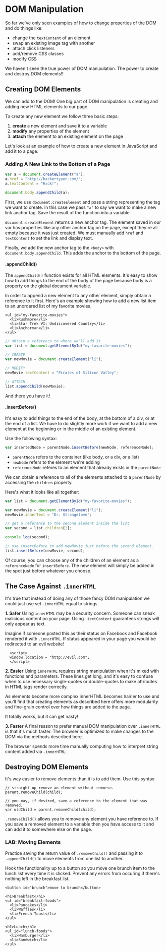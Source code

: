 # DOM Manipulation

So far we've only seen examples of how to change properties of the DOM and do things like:

* change the `textContent` of an element
* swap an existing image tag with another
* attach click listeners
* add/remove CSS classes
* modify CSS

We haven't seen the true power of DOM manipulation. The power to create and destroy DOM elements!!

## Creating DOM Elements

We can add to the DOM! One big part of DOM manipulation is creating and adding new HTML elements to our page.

To create any new element we follow three basic steps:

1. **create** a new element and save it to a variable
2. **modify** any properties of the element
3. **attach** the element to an existing element on the page

Let's look at an example of how to create a new element in JavaScript and add it to a page.

### Adding A New Link to the Bottom of a Page

```javascript
var a = document.createElement("a");
a.href = "http://hackertyper.com/";
a.textContent = "Hack!";

document.body.appendChild(a);
```

First, we use `document.createElement` and pass a string representing the tag we want to create. In this case we pass `"a"` to say we want to make a new link anchor tag. Save the result of the function into a variable.

`document.createElement` returns a new anchor tag. The element saved in our var has properties like any other anchor tag on the page, except they're all empty because it was just created. We must manually add `href` and `textContent` to set the link and display text.

Finally, we add the new anchor tag to the `<body>` with `document.body.appendChild`. This adds the anchor to the bottom of the page.

#### .appendChild\(\)

The `appendChild()` function exists for all HTML elements. It's easy to show how to add things to the end of the body of the page because body is a property on the global document variable.

In order to append a new element to any other element, simply obtain a reference to it first. Here's an example showing how to add a new list item to an unordered list of my favorite movies.

```markup
<ul id="my-favorite-movies">
  <li>Rushmore</li>
  <li>Star Trek VI: Undiscovered Country</li>
  <li>Anchorman</li>
</ul>
```

```javascript
// obtain a reference to where we'll add it
var list = document.getElementById("my-favorite-movies");

// CREATE
var newMovie = document.createElement("li");

// MODIFY
newMovie.textContent = "Pirates of Silicon Valley";

// ATTACH
list.appendChild(newMovie);
```

And there you have it!

#### .insertBefore\(\)

It's easy to add things to the end of the body, at the bottom of a div, or at the end of a list. We have to do slightly more work if we want to add a new element at the beginning or in the middle of an existing element.

Use the following syntax:

```javascript
var insertedNode = parentNode.insertBefore(newNode, referenceNode);
```

* `parentNode` refers to the container \(like body, or a div, or a list\)
* `newNode` refers to the element we're adding
* `referenceNode` referes to an element that already exists in the `parentNode`

We can obtain a reference to all of the elements attached to a `parentNode` by accessing the `children` property.

Here's what it looks like all together:

```javascript
var list = document.getElementById("my-favorite-movies");

var newMovie = document.createElement("li");
newMovie.innerText = "Dr. Strangelove";

// get a reference to the second element inside the list
var second = list.children[1];

console.log(second);

// use insertBefore to add newMovie just before the second element.
list.insertBefore(newMovie, second);
```

Of course, you can choose any of the children of an element as a `referenceNode` for `insertBefore`. The new element will simply be added in the spot just before whatever you choose.

## The Case Against `.innerHTML`

It's true that instead of doing any of those fancy DOM manipulation we could just use set `.innerHTML` equal to strings.

**1. Safer** Using `innerHTML` may be a security concern. Someone can sneak malicious content on your page. Using `.textContent` guarantees strings will only appear as text.

Imagine if someone posted this as their status on Facebook and Facebook rendered it with `.innerHTML`. If status appeared in your page you would be redirected to an evil website!

```markup
  <script>
  window.location = "http://evil.com";
  </script>
```

**2. Easier** Using `innerHTML` requires string manipulation when it's mixed with functions and parameters. These lines get long, and it's easy to confuse when to use necessary single-quotes or double-quotes to make attributes in HTML tags render correctly.

As elements become more complex innerHTML becomes hairier to use and you'll find that creating elements as described here offers more modularity and fine-grain control over how things are added to the page.

It totally works, but it can get nasty!

**3. Faster** A final reason to prefer manual DOM manipulation over `.innerHTML` is that it's much faster. The browser is optimized to make changes to the DOM via the methods described here.

The browser spends more time manually computing how to interpret string content added via `.innerHTML`.

## Destroying DOM Elements

It's way easier to remove elements than it is to add them. Use this syntax:

```text
// straight up remove an element without remorse.
parent.removeChild(child);

// you may, if desired, save a reference to the element that was removed.
var oldChild = parent.removeChild(child);
```

`.removeChild()` allows you to remove any element you have reference to. If you save a removed element to a variable then you have access to it and can add it to somewhere else on the page.

### LAB: Moving Elements

Practice saving the return value of `.removeChild()` and passing it to `.appendChild()` to move elements from one list to another.

Hook the functionality up to a button so you move one brunch item to the lunch list every time it is clicked. Prevent any errors from occuring if there's nothing left in the breakfast list.

```text
<button id="brunch">move to brunch</button>

<h1>Breakfast</h1>
<ul id="breakfast-foods">
  <li>Pancakes</li>
  <li>Waffles</li>
  <li>French Toast</li>
</ul>

<h1>Lunch</h1>
<ul id="lunch-foods">
  <li>Hamburger</li>
  <li>Sandwich</li>
</ul>
```

